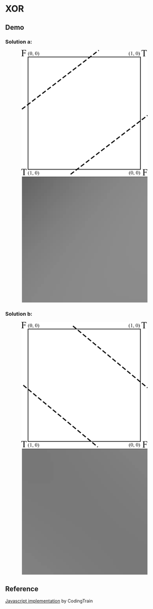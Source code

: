 # XOR
## Demo
### Solution a:
<p align="center" width="100%">
  <img alt="Solution a png" src="demo/XORa.png" height="400px"> 
  <img alt="Solution a gif" src="demo/XORa.gif">
</p>


### Solution b:
<p align="center" width="100%">
  <img alt="Solution a png" src="demo/XORb.png" height="400"> 
 <img alt="Solution a gif" src="demo/XORb.gif">
</p>

## Reference
[Javascript implementation](https://www.youtube.com/watch?v=188B6k_F9jU&list=PLRqwX-V7Uu6aCibgK1PTWWu9by6XFdCfh&index=19&ab_channel=TheCodingTrain) by CodingTrain
